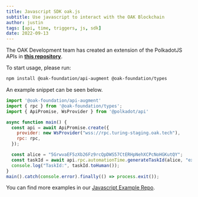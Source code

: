 ```yaml
---
title: Javascript SDK oak.js
subtitle: Use javascript to interact with the OAK Blockchain
author: justin
tags: [api, time, triggers, js, sdk]
date: 2022-09-13
---
```


The OAK Development team has created an extension of the PolkadotJS APIs in **[this repository](https://github.com/AvaProtocol/oak.js)**.

To start usage, please run:
```bash
npm install @oak-foundation/api-augment @oak-foundation/types
```

An example snippet can be seen below.
```javascript
import '@oak-foundation/api-augment'
import { rpc } from '@oak-foundation/types';
import { ApiPromise, WsProvider } from '@polkadot/api'

async function main() {
  const api = await ApiPromise.create({
    provider: new WsProvider("wss://rpc.turing-staging.oak.tech"),
    rpc: rpc,
  });

  const alice = "5GrwvaEF5zXb26Fz9rcQpDWS57CtERHpNehXCPcNoHGKutQY";
  const taskId = await api.rpc.automationTime.generateTaskId(alice, "example_provided_it");
  console.log("TaskId:", taskId.toHuman());
}
main().catch(console.error).finally(() => process.exit()); 
```

You can find more examples in our [Javascript Example Repo](https://github.com/AvaProtocol/javascript-examples).
